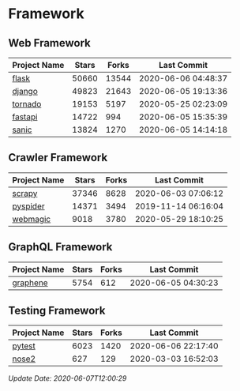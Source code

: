 # Framework

## Web Framework

| Project Name | Stars | Forks | Last Commit |
| ------------ | ----- | ----- | ----------- |
| [flask](https://github.com/pallets/flask) | 50660 | 13544 | 2020-06-06 04:48:37 |
| [django](https://github.com/django/django) | 49823 | 21643 | 2020-06-05 19:13:36 |
| [tornado](https://github.com/tornadoweb/tornado) | 19153 | 5197 | 2020-05-25 02:23:09 |
| [fastapi](https://github.com/tiangolo/fastapi) | 14722 | 994 | 2020-06-05 15:35:39 |
| [sanic](https://github.com/huge-success/sanic) | 13824 | 1270 | 2020-06-05 14:14:18 |

## Crawler Framework

| Project Name | Stars | Forks | Last Commit |
| ------------ | ----- | ----- | ----------- |
| [scrapy](https://github.com/scrapy/scrapy) | 37346 | 8628 | 2020-06-03 07:06:12 |
| [pyspider](https://github.com/binux/pyspider) | 14371 | 3494 | 2019-11-14 06:16:04 |
| [webmagic](https://github.com/code4craft/webmagic) | 9018 | 3780 | 2020-05-29 18:10:25 |

## GraphQL Framework

| Project Name | Stars | Forks | Last Commit |
| ------------ | ----- | ----- | ----------- |
| [graphene](https://github.com/graphql-python/graphene) | 5754 | 612 | 2020-06-05 04:30:23 |

## Testing Framework

| Project Name | Stars | Forks | Last Commit |
| ------------ | ----- | ----- | ----------- |
| [pytest](https://github.com/pytest-dev/pytest) | 6023 | 1420 | 2020-06-06 22:17:40 |
| [nose2](https://github.com/nose-devs/nose2) | 627 | 129 | 2020-03-03 16:52:03 |

*Update Date: 2020-06-07T12:00:29*